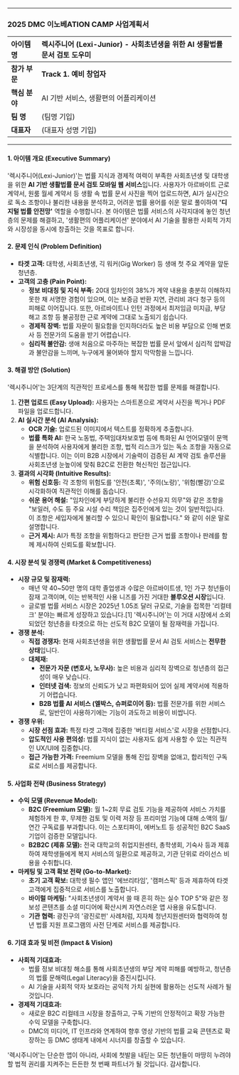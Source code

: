 
---

### **2025 DMC 이노베ATION CAMP 사업계획서**

| **아이템명** | **렉시주니어 (Lexi-Junior) - 사회초년생을 위한 AI 생활법률 문서 검토 도우미** |
| :--- | :--- |
| **참가 부문** | **Track 1. 예비 창업자** |
| **핵심 분야** | AI 기반 서비스, 생활편의 어플리케이션 |
| **팀 명** | (팀명 기입) |
| **대표자** | (대표자 성명 기입) |

---

#### **1. 아이템 개요 (Executive Summary)**

'렉시주니어(Lexi-Junior)'는 법률 지식과 경제적 여력이 부족한 사회초년생 및 대학생을 위한 **AI 기반 생활법률 문서 검토 모바일 웹 서비스**입니다. 사용자가 아르바이트 근로계약서, 원룸 월세 계약서 등 생활 속 법률 문서 사진을 찍어 업로드하면, AI가 실시간으로 독소 조항이나 불리한 내용을 분석하고, 어려운 법률 용어를 쉬운 말로 풀이하여 **'디지털 법률 안전망'** 역할을 수행합니다. 본 아이템은 법률 서비스의 사각지대에 놓인 청년층의 문제를 해결하고, '생활편의 어플리케이션' 분야에서 AI 기술을 활용한 사회적 가치와 시장성을 동시에 창출하는 것을 목표로 합니다.

#### **2. 문제 인식 (Problem Definition)**

*   **타겟 고객:** 대학생, 사회초년생, 긱 워커(Gig Worker) 등 생애 첫 주요 계약을 앞둔 청년층.
*   **고객의 고충 (Pain Point):**
    *   **정보 비대칭 및 지식 부족:** 20대 임차인의 38%가 계약 내용을 충분히 이해하지 못한 채 서명한 경험이 있으며, 이는 보증금 반환 지연, 관리비 과다 청구 등의 피해로 이어집니다. 또한, 아르바이트나 인턴 과정에서 최저임금 미지급, 부당 해고 조항 등 불공정한 근로 계약에 그대로 노출되기 쉽습니다.
    *   **경제적 장벽:** 법률 자문이 필요함을 인지하더라도 높은 비용 부담으로 인해 변호사 등 전문가의 도움을 받기 어렵습니다.
    *   **심리적 불안감:** 생애 처음으로 마주하는 복잡한 법률 문서 앞에서 심리적 압박감과 불안감을 느끼며, 누구에게 물어봐야 할지 막막함을 느낍니다.

#### **3. 해결 방안 (Solution)**

'렉시주니어'는 3단계의 직관적인 프로세스를 통해 복잡한 법률 문제를 해결합니다.

1.  **간편 업로드 (Easy Upload):** 사용자는 스마트폰으로 계약서 사진을 찍거나 PDF 파일을 업로드합니다.
2.  **AI 실시간 분석 (AI Analysis):**
    *   **OCR 기술:** 업로드된 이미지에서 텍스트를 정확하게 추출합니다.
    *   **법률 특화 AI:** 한국 노동법, 주택임대차보호법 등에 특화된 AI 언어모델이 문맥을 분석하여 사용자에게 불리한 조항, 법적 리스크가 있는 독소 조항을 자동으로 식별합니다. 이는 이미 B2B 시장에서 기술력이 검증된 AI 계약 검토 솔루션을 사회초년생 눈높이에 맞춰 B2C로 전환한 혁신적인 접근입니다.
3.  **결과의 시각화 (Intuitive Results):**
    *   **위험 신호등:** 각 조항의 위험도를 '안전(초록)', '주의(노랑)', '위험(빨강)'으로 시각화하여 직관적인 이해를 돕습니다.
    *   **쉬운 용어 해설:** "임차인에게 부당하게 불리한 수선유지 의무"와 같은 조항을 "보일러, 수도 등 주요 시설 수리 책임은 집주인에게 있는 것이 일반적입니다. 이 조항은 세입자에게 불리할 수 있으니 확인이 필요합니다." 와 같이 쉬운 말로 설명합니다.
    *   **근거 제시:** AI가 특정 조항을 위험하다고 판단한 근거 법률 조항이나 판례를 함께 제시하여 신뢰도를 확보합니다.

#### **4. 시장 분석 및 경쟁력 (Market & Competitiveness)**

*   **시장 규모 및 잠재력:**
    *   매년 약 40~50만 명의 대학 졸업생과 수많은 아르바이트생, 1인 가구 청년들이 잠재 고객이며, 이는 반복적인 사용 니즈를 가진 거대한 **블루오션 시장**입니다.
    *   글로벌 법률 서비스 시장은 2025년 1.05조 달러 규모로, 기술을 접목한 '리컬테크' 분야는 빠르게 성장하고 있습니다.[1] '렉시주니어'는 이 거대 시장에서 소외되었던 청년층을 타겟으로 하는 선도적 B2C 모델이 될 잠재력을 가집니다.
*   **경쟁 분석:**
    *   **직접 경쟁자:** 현재 사회초년생을 위한 생활법률 문서 AI 검토 서비스는 **전무한 상태**입니다.
    *   **대체재:**
        *   **전문가 자문 (변호사, 노무사):** 높은 비용과 심리적 장벽으로 청년층의 접근성이 매우 낮습니다.
        *   **인터넷 검색:** 정보의 신뢰도가 낮고 파편화되어 있어 실제 계약서에 적용하기 어렵습니다.
        *   **B2B 법률 AI 서비스 (엘박스, 슈퍼로이어 등):** 법률 전문가를 위한 서비스로, 일반인이 사용하기에는 기능이 과도하고 비용이 비쌉니다.
*   **경쟁 우위:**
    *   **시장 선점 효과:** 특정 타겟 고객에 집중한 '버티컬 서비스'로 시장을 선점합니다.
    *   **압도적인 사용 편의성:** 법률 지식이 없는 사용자도 쉽게 사용할 수 있는 직관적인 UX/UI에 집중합니다.
    *   **접근 가능한 가격:** Freemium 모델을 통해 진입 장벽을 없애고, 합리적인 구독료로 서비스를 제공합니다.

#### **5. 사업화 전략 (Business Strategy)**

*   **수익 모델 (Revenue Model):**
    *   **B2C (Freemium 모델):** 월 1~2회 무료 검토 기능을 제공하여 서비스 가치를 체험하게 한 후, 무제한 검토 및 이력 저장 등 프리미엄 기능에 대해 소액의 월/연간 구독료를 부과합니다. 이는 스포티파이, 에버노트 등 성공적인 B2C SaaS 기업이 검증한 모델입니다.
    *   **B2B2C (제휴 모델):** 전국 대학교의 취업지원센터, 총학생회, 기숙사 등과 제휴하여 재학생들에게 복지 서비스의 일환으로 제공하고, 기관 단위로 라이선스 비용을 수취합니다.
*   **마케팅 및 고객 확보 전략 (Go-to-Market):**
    *   **초기 고객 확보:** 대학생 필수 앱인 '에브리타임', '캠퍼스픽' 등과 제휴하여 타겟 고객에게 집중적으로 서비스를 노출합니다.
    *   **바이럴 마케팅:** "사회초년생이 계약서 쓸 때 흔히 하는 실수 TOP 5"와 같은 정보성 콘텐츠를 소셜 미디어에 확산시켜 자연스러운 앱 사용을 유도합니다.
    *   **기관 협력:** 광진구의 '광진로펀' 사례처럼, 지자체 청년지원센터와 협력하여 청년 법률 지원 프로그램의 사전 단계로 서비스를 제공합니다.

#### **6. 기대 효과 및 비전 (Impact & Vision)**

*   **사회적 기대효과:**
    *   법률 정보 비대칭 해소를 통해 사회초년생의 부당 계약 피해를 예방하고, 청년층의 법률 문해력(Legal Literacy)을 증진시킵니다.
    *   AI 기술을 사회적 약자 보호라는 공익적 가치 실현에 활용하는 선도적 사례가 될 것입니다.
*   **경제적 기대효과:**
    *   새로운 B2C 리컬테크 시장을 창출하고, 구독 기반의 안정적이고 확장 가능한 수익 모델을 구축합니다.
    *   DMC의 미디어, IT 인프라와 연계하여 향후 영상 기반의 법률 교육 콘텐츠로 확장하는 등 DMC 생태계 내에서 시너지를 창출할 수 있습니다.

'렉시주니어'는 단순한 앱이 아니라, 사회에 첫발을 내딛는 모든 청년들이 마땅히 누려야 할 법적 권리를 지켜주는 든든한 첫 번째 파트너가 될 것입니다. 감사합니다.